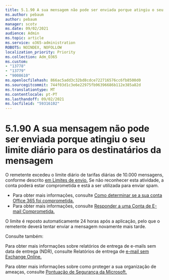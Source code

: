 ```yaml
---
title: 5.1.90 A sua mensagem não pode ser enviada porque atingiu o seu limite diário para os destinatários da mensagem
ms.author: pebaum
author: pebaum
manager: scotv
ms.date: 09/02/2021
audience: Admin
ms.topic: article
ms.service: o365-administration
ROBOTS: NOINDEX, NOFOLLOW
localization_priority: Priority
ms.collection: Adm_O365
ms.custom:
- "13778"
- "13779"
- "9008610"
ms.openlocfilehash: 866ac5add3c32bd8cdce722716576cc6fb8500d0
ms.sourcegitcommit: 744f03d1c3e6e22975fb96396686b112e385a82d
ms.translationtype: MT
ms.contentlocale: pt-PT
ms.lasthandoff: 09/02/2021
ms.locfileid: "59316102"
---
```

# <a name="5190-your-message-cant-be-sent-because-youve-reached-your-daily-limit-for-message-recipients"></a>5.1.90 A sua mensagem não pode ser enviada porque atingiu o seu limite diário para os destinatários da mensagem

O remetente excedeu o limite diário de tarifas diárias de 10.000 mensagens, conforme descrito [em Limites de envio.](https://docs.microsoft.com/office365/servicedescriptions/exchange-online-service-description/exchange-online-limits#sending-limits) Se não reconhecer esta atividade, a conta poderá estar comprometida e está a ser utilizada para enviar spam. 

- Para obter mais informações, consulte [Como determinar se a sua conta Office 365 foi comprometida.](https://docs.microsoft.com/office365/troubleshoot/sign-In/determine-account-is-compromised)
- Para obter mais informações, consulte [Responder a uma Conta de E-mail Comprometida.](https://docs.microsoft.com/microsoft-365/security/office-365-security/responding-to-a-compromised-email-account)

O limite é reposto automaticamente 24 horas após a aplicação, pelo que o remetente deverá tentar enviar a mensagem novamente mais tarde.

Consulte também:

Para obter mais informações sobre relatórios de entrega de e-mails sem data de entrega (NDR), consulte Relatórios de entrega de [e-mail sem Exchange Online.](https://docs.microsoft.com/exchange/mail-flow-best-practices/non-delivery-reports-in-exchange-online/non-delivery-reports-in-exchange-online)

Para obter mais informações sobre como proteger a sua organização de ameaças, consulte [Pontuação de Segurança da Microsoft.](https://docs.microsoft.com/microsoft-365/security/defender/microsoft-secure-score)